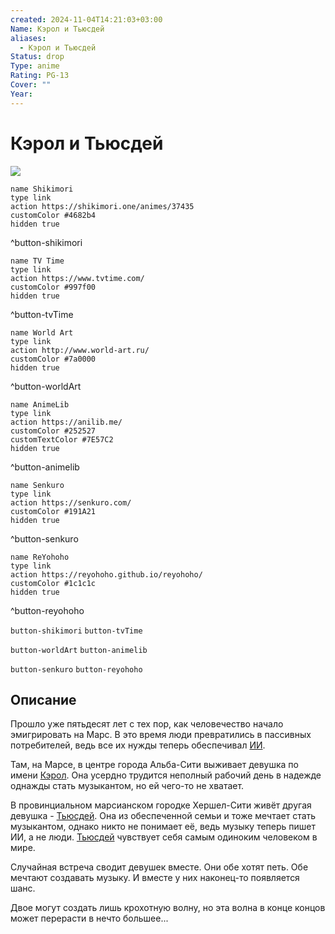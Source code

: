 ```yaml
---
created: 2024-11-04T14:21:03+03:00
Name: Кэрол и Тьюсдей
aliases:
  - Кэрол и Тьюсдей
Status: drop
Type: anime
Rating: PG-13
Cover: ""
Year: 
---
```


# Кэрол и Тьюсдей

![](https://nyaa.shikimori.one/uploads/poster/animes/37435/100e023d6354f9ed19152a2ac7ca6ed0.jpeg)

```button
name Shikimori
type link
action https://shikimori.one/animes/37435
customColor #4682b4
hidden true
```
^button-shikimori

```button
name TV Time
type link
action https://www.tvtime.com/
customColor #997f00
hidden true
```
^button-tvTime

```button
name World Art
type link
action http://www.world-art.ru/
customColor #7a0000
hidden true
```
^button-worldArt

```button
name AnimeLib
type link
action https://anilib.me/
customColor #252527
customTextColor #7E57C2
hidden true
```
^button-animelib

```button
name Senkuro
type link
action https://senkuro.com/
customColor #191A21
hidden true
```
^button-senkuro

```button
name ReYohoho
type link
action https://reyohoho.github.io/reyohoho/
customColor #1c1c1c
hidden true
```
^button-reyohoho

`button-shikimori` `button-tvTime`

`button-worldArt` `button-animelib`

`button-senkuro` `button-reyohoho`

## Описание

Прошло уже пятьдесят лет с тех пор, как человечество начало эмигрировать на Марс. В это время люди превратились в пассивных потребителей, ведь все их нужды теперь обеспечивал [ИИ](https://ru.wikipedia.org/wiki/Искусственный_интеллект).

Там, на Марсе, в центре города Альба-Сити выживает девушка по имени [Кэрол](https://shikimori.one/characters/166609-carole). Она усердно трудится неполный рабочий день в надежде однажды стать музыкантом, но ей чего-то не хватает.

В провинциальном марсианском городке Хершел-Сити живёт другая девушка - [Тьюсдей](https://shikimori.one/characters/166610-tuesday). Она из обеспеченной семьи и тоже мечтает стать музыкантом, однако никто не понимает её, ведь музыку теперь пишет ИИ, а не люди. [Тьюсдей](https://shikimori.one/characters/166610-tuesday) чувствует себя самым одиноким человеком в мире.

Случайная встреча сводит девушек вместе. Они обе хотят петь. Обе мечтают создавать музыку. И вместе у них наконец-то появляется шанс.

Двое могут создать лишь крохотную волну, но эта волна в конце концов может перерасти в нечто большее...
